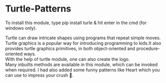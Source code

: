 # Turtle-Patterns

To install this module, type pip install turle & hit enter in the cmd (for windows only).

Turtle can draw intricate shapes using programs that repeat simple moves.
Turtle graphics is a popular way for introducing programming to kids.It also provides turtle graphics primitives, in both object-oriented and procedure-oriented ways. <br>
With the help of turtle module, one can also create the logo. <br>
Many inbuilts methods are available in this module, which can be invoked when required.
I had also added some funny patterns like Heart which you can use to impress your crush 🤣.
